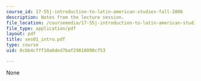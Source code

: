 ```yaml
---
course_id: 17-55j-introduction-to-latin-american-studies-fall-2006
description: Notes from the lecture session.
file_location: /coursemedia/17-55j-introduction-to-latin-american-studies-fall-2006/0cbb4cfff10a6ded7baf29818090cf53_ses01_intro.pdf
file_type: application/pdf
layout: pdf
title: ses01_intro.pdf
type: course
uid: 0cbb4cfff10a6ded7baf29818090cf53

---
```

None